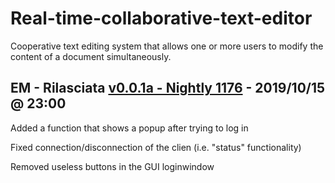 # Real-time-collaborative-text-editor
Cooperative text editing system that allows one or more users to modify the content of a document simultaneously.

## EM - Rilasciata [v0.0.1a - Nightly 1176] - 2019/10/15 @ 23:00

Added a function that shows a popup after trying to log in

Fixed connection/disconnection of the clien (i.e. "status" functionality)

Removed useless buttons in the GUI loginwindow


[v0.0.1a - Nightly 1176]: https://github.com/giovannic96/Real-time-collaborative-text-editor/tree/master/ClientModule
